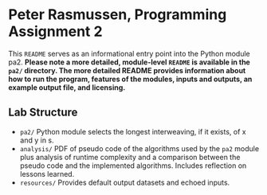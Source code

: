 # Peter Rasmussen, Programming Assignment 2

This ```README``` serves as an informational entry point into the Python module pa2. **Please note
a more detailed, module-level ```README``` is available in the ```pa2/``` directory. The more
detailed README provides information about how to run the program, features of the modules, inputs
and outputs, an example output file, and licensing.**

## Lab Structure

* ```pa2/``` Python module selects the longest interweaving, if it exists, of x and y in s.
* ```analysis/``` PDF of pseudo code of the algorithms used by the ```pa2``` module plus analysis
  of runtime complexity and a comparison between the pseudo code and the implemented algorithms.
  Includes reflection on lessons learned.
* ```resources/``` Provides default output datasets and echoed inputs.
